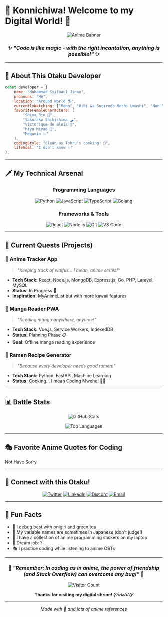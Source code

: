 # 🌸 Konnichiwa! Welcome to my Digital World! 🌸

<div align="center">
  
![Anime Banner](https://media.giphy.com/media/v1.Y2lkPTc5MGI3NjExaHFyMmxkMnY3ZXo3aTF3b2swcHBxY2h5Z3MwYjJweWhwa2FkNDU1byZlcD12MV9naWZzX3NlYXJjaCZjdD1n/adlPS9aMT2CNG/giphy.gif)

### ✨ *"Code is like magic - with the right incantation, anything is possible!"* ✨

</div>

---

## 🎌 About This Otaku Developer

```javascript
const developer = {
    name: "Muhammad Syifaaul Jinan",
    pronouns: "He",
    location: "Around World 🌎",
    currentlyWatching: ["Mono", "Hibi wa Sugiredo Meshi Umashi", "Non Non Biyori"],
    favoriteFemaleCharacters: [
        "Shima Rin 🛵",
        "Sakurako Shikishima 🛹", 
        "Victorique de Blois 🧐",
        "Miya Miyao 🦋",
        "Megumin 💥"
    ],
    codingStyle: "Clean as Tohru's cooking! 🍳",
    lifeGoal: "I don't know ✨"
};
```

---

## 🗡️ My Technical Arsenal

<div align="center">

### Programming Languages
![Python](https://img.shields.io/badge/Python-Viqtorique%20Beautiful-FF6B9D?style=for-the-badge&logo=python&logoColor=white)
![JavaScript](https://img.shields.io/badge/JavaScript-Megumin%20Explosion-FFC0CB?style=for-the-badge&logo=javascript&logoColor=yellow)
![TypeScript](https://img.shields.io/badge/TypeScript-Sakurako%20Precision-E6E6FA?style=for-the-badge&logo=typescript&logoColor=blue)
![Golang](https://img.shields.io/badge/Go-Rin's%20Chill-FFB6C1?style=for-the-badge&logo=java&logoColor=blue)

### Frameworks & Tools
![React](https://img.shields.io/badge/React-Sailor%20Moon%20Power-FF69B4?style=for-the-badge&logo=react&logoColor=white)
![Node.js](https://img.shields.io/badge/Node.js-Totoro%20Magic-98FB98?style=for-the-badge&logo=node.js&logoColor=green)
![Git](https://img.shields.io/badge/Git-Ochaco%20Gravity-FFB6C1?style=for-the-badge&logo=git&logoColor=red)
![VS Code](https://img.shields.io/badge/VS%20Code-Akko%27s%20Wand-DDA0DD?style=for-the-badge&logo=visual-studio-code&logoColor=blue)

</div>

---

## 🌙 Current Quests (Projects)

### 🗾 **Anime Tracker App**
> *"Keeping track of waifus... I mean, anime series!"*
- **Tech Stack:** React, Node.js, MongoDB, Express.js, Go, PHP, Laravel, MySQL
- **Status:** In Progress 🔄
- **Inspiration:** MyAnimeList but with more kawaii features

### 🎴 **Manga Reader PWA**
> *"Reading manga anywhere, anytime!"*
- **Tech Stack:** Vue.js, Service Workers, IndexedDB  
- **Status:** Planning Phase 📋
- **Goal:** Offline manga reading experience

### 🍜 **Ramen Recipe Generator**
> *"Because every developer needs good ramen!"*
- **Tech Stack:** Python, FastAPI, Machine Learning
- **Status:** Cooking... I mean Coding Mwehe! 👩‍🍳

---

## 📊 Battle Stats

<div align="center">

![GitHub Stats](https://github-readme-stats.vercel.app/api?username=muhammadsyifaaul&show_icons=true&theme=dracula&bg_color=0D1117&title_color=FF6B9D&icon_color=FF69B4&text_color=FFF&border_color=FF6B9D)

![Top Languages](https://github-readme-stats.vercel.app/api/top-langs/?username=muhammadsyifaaul&layout=compact&theme=dracula&bg_color=0D1117&title_color=FF6B9D&text_color=FFF&border_color=FF6B9D)

</div>

---

## 🎭 Favorite Anime Quotes for Coding

Not Have Sorry

---

## 🌸 Connect with this Otaku!

<div align="center">

[![Twitter](https://img.shields.io/badge/Twitter-Cool%20Mode-FF69B4?style=for-the-badge&logo=twitter&logoColor=white)](https://twitter.com/yourusername)
[![LinkedIn](https://img.shields.io/badge/LinkedIn-Professional%20Maybe-FFB6C1?style=for-the-badge&logo=linkedin&logoColor=blue)](https://linkedin.com/in/yourusername)
[![Discord](https://img.shields.io/badge/Discord-Anime%20Guild-DDA0DD?style=for-the-badge&logo=discord&logoColor=white)](https://discord.gg/yourinvite)
[![Email](https://img.shields.io/badge/Email-Send%20Message-FF6B9D?style=for-the-badge&logo=gmail&logoColor=white)](mailto:your.email@example.com)

</div>

---

## 🎨 Fun Facts

- 🍙 I debug best with onigiri and green tea
- 🎌 My variable names are sometimes in Japanese (don't judge!)
- 🌸 I have a collection of anime programming stickers on my laptop
- 🗾 Dream job: ?
- 🎭 I practice coding while listening to anime OSTs

---

<div align="center">

### 💖 *"Remember: In coding as in anime, the power of friendship (and Stack Overflow) can overcome any bug!"* 💖

![Visitor Count](https://komarev.com/ghpvc/?username=yourusername&color=FF69B4&style=for-the-badge&label=Visitors)

**Thanks for visiting my digital shrine! (⁄ ⁄•⁄ω⁄•⁄ ⁄)⁄**

</div>

---

<div align="center">
  
*Made with 💖 and lots of anime references*

</div>
